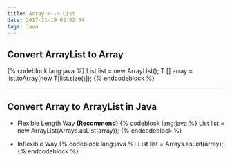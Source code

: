 ```yaml
---
title: Array <--> List
date: 2017-11-19 02:52:54
tags: Java
---
```


## Convert ArrayList to Array

{% codeblock lang:java %}
    List<T> list = new ArrayList<T>();
    T [] array = list.toArray(new T[list.size()]);
{% endcodeblock %}

---

## Convert Array to ArrayList in Java

- Flexible Length Way **(Recommend)**
{% codeblock lang:java %}
    List list = new ArrayList(Arrays.asList(array));
{% endcodeblock %}

- Inflexible Way
{% codeblock lang:java %}
    List list = Arrays.asList(array);
{% endcodeblock %}